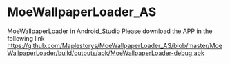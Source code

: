 # MoeWallpaperLoader_AS
MoeWallpaperLoader in Android_Studio
Please download the APP in the following link  <br>
https://github.com/Maplestorys/MoeWallpaperLoader_AS/blob/master/MoeWallpaperLoader/build/outputs/apk/MoeWallpaperLoader-debug.apk
